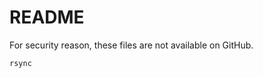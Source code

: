# README

For security reason, these files are not available on GitHub.

```commandline
rsync   
```
